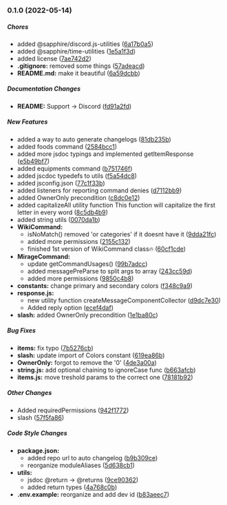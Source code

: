 ### 0.1.0 (2022-05-14)

##### Chores

*  added @sapphire/discord.js-utilities ([6a17b0a5](https://github.com/qxb3/mirage-helper/commit/6a17b0a5981395f6cc7083c111926bf9a82da456))
*  added @sapphire/time-utilities ([1e5a1f3d](https://github.com/qxb3/mirage-helper/commit/1e5a1f3db75834d7010b63a660ef21efacb46890))
*  added license ([7ae742d2](https://github.com/qxb3/mirage-helper/commit/7ae742d2e0758e04f52f5178f7dc14516a473aa1))
* **.gitignore:**  removed some things ([57adeacd](https://github.com/qxb3/mirage-helper/commit/57adeacdceaf514aaa1fc2c80a71391ffa592545))
* **README.md:**  make it beautiful ([6a59dcbb](https://github.com/qxb3/mirage-helper/commit/6a59dcbb7e6db6b42a4f8d1c8aba24b31d18119d))

##### Documentation Changes

* **README:**  Support -> Discord ([fd91a2fd](https://github.com/qxb3/mirage-helper/commit/fd91a2fdb2acfc4826ac8b238eaddff5742d3d72))

##### New Features

*  added a way to auto generate changelogs ([81db235b](https://github.com/qxb3/mirage-helper/commit/81db235b8a081e1da736c858b9509206accffc6a))
*  added foods command ([2584bcc1](https://github.com/qxb3/mirage-helper/commit/2584bcc1fdae1e7d1a44cf9af43dcae6ab3cb490))
*  added more jsdoc typings and implemented getItemResponse ([e5b49bf7](https://github.com/qxb3/mirage-helper/commit/e5b49bf72f03f04c1807f52b64295e8c355046b0))
*  added equipments command ([b751746f](https://github.com/qxb3/mirage-helper/commit/b751746f633546fdb3464c9f5b25e212cf0f47ba))
*  added jscdoc typedefs to utils ([f5a54dc8](https://github.com/qxb3/mirage-helper/commit/f5a54dc8619fc5978cbff18b172b60fda3eb709c))
*  added jsconfig.json ([77c1f33b](https://github.com/qxb3/mirage-helper/commit/77c1f33b6230f17d03b85a7512fc72f23c904d3e))
*  added listeners for reporting command denies ([d7112bb9](https://github.com/qxb3/mirage-helper/commit/d7112bb96d4da6032af9cf897316f43459fdc44b))
*  added OwnerOnly precondition ([c8dc0e12](https://github.com/qxb3/mirage-helper/commit/c8dc0e127442dc0ecb07beaa66fead73d2b6a33d))
*  added capitalizeAll utility function This function will capitalize the first letter in every word ([8c5db4b9](https://github.com/qxb3/mirage-helper/commit/8c5db4b9dcd25926103f68d5fb5bb20c111f9ac4))
*  added string utils ([0070da1b](https://github.com/qxb3/mirage-helper/commit/0070da1b4d6759fff1f2eebe4582b47dd660660d))
* **WikiCommand:**
  *  isNoMatch() removed 'or categories' if it doesnt have it ([9dda21fc](https://github.com/qxb3/mirage-helper/commit/9dda21fc3af3a7a3a89b1ff12a365357946f9680))
  *  added more permissions ([2155c132](https://github.com/qxb3/mirage-helper/commit/2155c132429fe25e669b7ce86a98c684476f6ac7))
  *  finished 1st version of WikiCommand class🔥 ([60cf1cde](https://github.com/qxb3/mirage-helper/commit/60cf1cdedab83c7412961dd9b30e71dc9a9c5aca))
* **MirageCommand:**
  *  update getCommandUsages() ([99b7adcc](https://github.com/qxb3/mirage-helper/commit/99b7adccf7c6e62bf99e9a8aba29d43bf1b6ae97))
  *  added messagePreParse to split args to array ([243cc59d](https://github.com/qxb3/mirage-helper/commit/243cc59d2cd2688e3684c8ec707dd07162260d7a))
  *  added more permissions ([9850c4b8](https://github.com/qxb3/mirage-helper/commit/9850c4b8e4d93bb590c2179eaed5f20c3f10e6bf))
* **constants:**  change primary and secondary colors ([f348c9a9](https://github.com/qxb3/mirage-helper/commit/f348c9a9d6187449870c4514ce17b7b765f94438))
* **response.js:**
  *  new utility function createMessageComponentCollector ([d9dc7e30](https://github.com/qxb3/mirage-helper/commit/d9dc7e306a190f9abbdf694475d5f6433a752ac5))
  *  Added reply option ([ecef4daf](https://github.com/qxb3/mirage-helper/commit/ecef4daf5a637c10b637d48521b58e27a77b7422))
* **slash:**  added OwnerOnly precondition ([1e1ba80c](https://github.com/qxb3/mirage-helper/commit/1e1ba80c66547848cd2f859d9341ecc384ff6d59))

##### Bug Fixes

* **items:**  fix typo ([7b5276cb](https://github.com/qxb3/mirage-helper/commit/7b5276cbbbbb319d553ed0ed6145d694ef712669))
* **slash:**  update import of Colors constant ([619ea86b](https://github.com/qxb3/mirage-helper/commit/619ea86bcf3ef2483cdbaa9c349407c78fc7a8a7))
* **OwnerOnly:**  forgot to remove the '0' ([4de3a00a](https://github.com/qxb3/mirage-helper/commit/4de3a00a2f5aab1e6e77dc8083a4b54671a671c0))
* **string.js:**  add optional chaining to ignoreCase func ([b663afcb](https://github.com/qxb3/mirage-helper/commit/b663afcbf8516bb443e026f84db3659f8d98392b))
* **items.js:**  move treshold params to the correct one ([78181b92](https://github.com/qxb3/mirage-helper/commit/78181b927109db420d304194662ca2247e1cacf2))

##### Other Changes

*  Added requiredPermissions ([942f1772](https://github.com/qxb3/mirage-helper/commit/942f17720371766e91b1e7272e3956685784c5cc))
*  slash ([57f5fa86](https://github.com/qxb3/mirage-helper/commit/57f5fa8699efc95ce4d427fb90e63fb1a23346cf))

##### Code Style Changes

* **package.json:**
  *  added repo url to auto changelog ([b9b309ce](https://github.com/qxb3/mirage-helper/commit/b9b309ce8efb948e2d9844ed5ea1cd29106bc053))
  *  reorganize moduleAliases ([5d638cb1](https://github.com/qxb3/mirage-helper/commit/5d638cb18e721e379b278956a44beb6aa3005d08))
* **utils:**
  *  jsdoc @return -> @returns ([9ce90362](https://github.com/qxb3/mirage-helper/commit/9ce90362526b6dd93445072357609e0e11a7c9a0))
  *  added return types ([4a768c0b](https://github.com/qxb3/mirage-helper/commit/4a768c0bbc53080f2718b5be14517dc4e3dfc59e))
* **.env.example:**  reorganize and add dev id ([b83aeec7](https://github.com/qxb3/mirage-helper/commit/b83aeec793b69e1482ae2155c780acbbc4186120))

